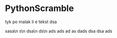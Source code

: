 # PythonScramble
tyk po malak li e tekst
dsa

sasa\n
s\n
dsa\n
ds\n
ads
ads
ad
as
dads
dsa
dsa
ads

